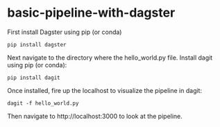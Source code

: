 # basic-pipeline-with-dagster

First install Dagster using pip (or conda)

`pip install dagster`

Next navigate to the directory where the hello_world.py file. Install dagit using pip (or conda):

`pip install dagit`

Once installed, fire up the localhost to visualize the pipeline in dagit:

`dagit -f hello_world.py`

Then navigate to  http://localhost:3000 to look at the pipeline.
